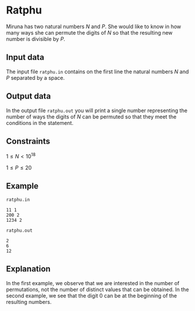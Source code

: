 # Ratphu

Miruna has two natural numbers $N$ and $P$. She would like to know in how many ways she can permute the digits of $N$ so that the resulting new number is divisible by $P$.

## Input data

The input file `ratphu.in` contains on the first line the natural numbers $N$ and $P$ separated by a space.

## Output data

In the output file `ratphu.out` you will print a single number representing the number of ways the digits of $N$ can be permuted so that they meet the conditions in the statement.

## Constraints

$1 \leq N < 10^{18}$

$1 \leq P \leq 20$

## Example

`ratphu.in`

```
11 1
200 2
1234 2
```

`ratphu.out`

```
2
6
12
```

## Explanation

In the first example, we observe that we are interested in the number of permutations, not the number of distinct values that can be obtained. In the second example, we see that the digit $0$ can be at the beginning of the resulting numbers.